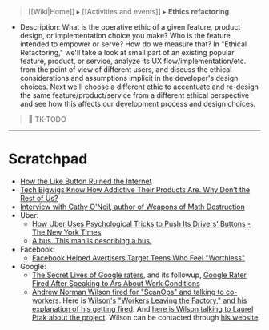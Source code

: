 > [[Wiki|Home]] ▸ [[Activities and events]] ▸ **Ethics refactoring**

* Description: What is the operative ethic of a given feature, product design, or implementation choice you make? Who is the feature intended to empower or serve? How do we measure that? In "Ethical Refactoring," we'll take a look at small part of an existing popular feature, product, or service, analyze its UX flow/implementation/etc. from the point of view of different users, and discuss the ethical considerations and assumptions implicit in the developer's design choices. Next we'll choose a different ethic to accentuate and re-design the same feature/product/service from a different ethical perspective and see how this affects our development process and design choices.

> 🚧 TK-TODO

* * *

# Scratchpad

* [How the Like Button Ruined the Internet](https://www.theatlantic.com/technology/archive/2017/03/how-the-like-button-ruined-the-internet/519795/)
* [Tech Bigwigs Know How Addictive Their Products Are. Why Don’t the Rest of Us?](https://www.wired.com/2017/03/irresistible-the-rise-of-addictive-technology-and-the-business-of-keeping-us-hooked/)
* [Interview with Cathy O'Neil, author of Weapons of Math Destruction](https://www.youtube.com/watch?v=j0vfCPKJPlw)
* Uber:
    * [How Uber Uses Psychological Tricks to Push Its Drivers’ Buttons - The New York Times](https://www.nytimes.com/interactive/2017/04/02/technology/uber-drivers-psychological-tricks.html)
    * [A bus. This man is describing a bus.](https://web.archive.org/web/20160116215410/https://twitter.com/JackSmithIV/status/635925087640793088)
* Facebook:
    * [Facebook Helped Avertisers Target Teens Who Feel "Worthless"](https://web.archive.org/web/20170501071437/https://arstechnica.com/business/2017/05/facebook-helped-advertisers-target-teens-who-feel-worthless/)
* Google:
    * [The Secret Lives of Google raters](https://arstechnica.com/features/2017/04/the-secret-lives-of-google-raters/), and its followup, [Google Rater Fired After Speaking to Ars About Work Conditions](https://arstechnica.com/business/2017/05/google-rater-fired-after-speaking-to-ars-about-work-conditions/)
    * [Andrew Norman Wilson fired for "ScanOps" and talking to co-workers](http://www.businessinsider.com/at-google-talking-to-coworkers-can-get-you-fired-2011-4/). Here is [Wilson's "Workers Leaving the Factory," and his explanation of his getting fired](https://www.youtube.com/watch?v=w0RTgOuoi2k). And [here is Wilson talking to Laurel Ptak about the project](http://aperture.org/magazine-2013/andrew-norman-wilson-with-laurel-ptak-scanops/). Wilson can be contacted through [his website](http://www.andrewnormanwilson.com/).